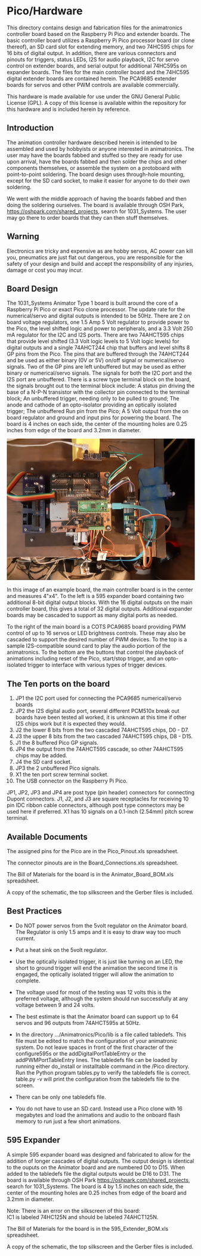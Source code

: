 <!-- john Tue Apr  2 07:11:17 AM PDT 2024 -->
<!-- This software is made available for use under the GNU General Public License (GPL). 
-->
<!-- A copy of this license is available within the repository for this software and is 
-->
<!-- included herein by reference. -->


# Pico/Hardware

This directory contains design and fabrication files for the animatronics controller
board based on the Raspberry Pi Pico and extender boards.  The basic controller board
utilizes a Raspberry Pi Pico processor board (or clone thereof), an SD card slot for
extending memory, and two 74HC595 chips for 16 bits of digital output.  In addition,
there are various connectors and pinouts for triggers, status LEDs, I2S for audio
playback, I2C for servo control on extender boards, and serial output for additional
74HC595s on expander boards.  The files for the main controller board and the 74HC595
digital extender boards are contained herein.  The PCA9685 extender boards for servos
and other PWM controls are available commercially.

This hardware is made available for use under the GNU General Public License (GPL).  A 
copy of this license is available within the repository for this hardware and is included 
herein by reference.


## Introduction

The animation controller hardware described herein is intended to be assembled and used
by hobbyists or anyone interested in animatronics.  The user may have the boards fabbed
and stuffed so they are ready for use upon arrival, have the boards fabbed and then
solder the chips and other components themselves, or assemble the system on a protoboard
with point-to-point soldering.  The board design uses through-hole mounting, except for
the SD card socket, to make it easier for anyone to do their own soldering.

We went with the middle approach of having the boards fabbed and then doing the 
soldering ourselves.  The board is available through OSH Park, https://oshpark.com/shared_projects,
search for 1031_Systems.  The user may go there to order boards that they can then
stuff themselves.

## Warning

Electronics are tricky and expensive as are hobby servos, AC power can 
kill you, pneumatics are just flat out dangerous, you are responsible for the safety of 
your design and build and accept the responsibility of any injuries, damage or cost you 
may incur. 
 
## Board Design

The 1031_Systems Animator Type 1 board is built around the core of a Raspberry Pi Pico or 
exact Pico clone processor. The update rate for the numerical/servo and digital outputs 
is intended to be 50Hz.  There are 2 on board voltage regulators, one 1.5 Amp 5 Volt 
regulator to provide power to the Pico, the level shifted logic and power to peripherals,
and a 3.3 Volt 250 mA regulator for the I2C and I2S ports. There are two 74AHCT595 chips 
that provide level shifted (3.3 Volt logic levels to 5 Volt logic levels) for digital 
outputs and a single 74AHCT244 chip that buffers and level shifts 8 GP pins from the 
Pico. The pins that are buffered through the 74AHCT244 and be used as either binary (0V 
or 5V) on/off signal or numerical/servo signals. Two of the GP pins are left unbuffered 
but may be used as either binary or numerical/servo signals. The signals for both the I2C 
port and the I2S port are unbuffered. There is a screw type terminal block on the board, 
the signals brought out to the terminal block include: A status pin driving the base of a 
N-P-N transistor with the collector pin connected to the terminal block; An unbuffered 
trigger, needing only to be pulled to ground; The anode and cathode of an opto-isolator 
providing an optically isolated trigger; The unbuffered Run pin from the Pico; A 5 Volt 
output from the on board regulator and ground and input pins for powering the board. The 
board is 4 inches on each side, the center of the mounting holes are 0.25 inches from 
edge of the board and 3.2mm in diameter.

![Example Board](images/example2.png)

In this image of an example board, the main controller board is in the center and
measures 4"x4".  To the left is a 595 expander board containing two additional 8-bit
digital output blocks.  With the 16 digital outputs on the main controller board, this
gives a total of 32 digital outputs.  Additional expander boards may be cascaded to
support as many digital ports as needed.

To the right of the main board is a COTS PCA9685 board providing PWM control of up to 16 servos
or LED brightness controls.  These may also be cascaded to support the desired number of
PWM devices.  To the top is a sample I2S-compatible sound card to play
the audio portion of the animatronics.  To the bottom are the buttons that control the
playback of animations including reset of the Pico, start/stop trigger, and an opto-isolated
trigger to interface with various types of trigger devices.

## The Ten ports on the board 

1. JP1 the I2C port used for connecting the PCA9685 numerical/servo boards
2. JP2 the I2S digital audio port, several different PCM510x break out boards have been 
tested all worked, it is unknown at this time if other I2S chips work but it is expected 
they would.
3. J2 the lower 8 bits from the two cascaded 74AHCT595 chips, D0 - D7.
4. J3 the upper 8 bits from the two cascaded 74AHCT595 chips, D8 - D15.
5. J1 the 8 buffered Pico GP signals.
6. JP4 the output from the 74AHCT595 cascade, so other 74AHCT595 chips may be added.
7. J4 the SD card socket.
8. JP3 the 2 unbuffered Pico signals.
9. X1 the ten port screw terminal socket.
10. The USB connector on the Raspberry Pi Pico.

JP1, JP2, JP3 and JP4 are post type (pin header) connectors for connecting Dupont 
connectors.  J1, J2, and J3 are square receptacles for receiving 10 pin IDC ribbon cable connectors, 
although post type connectors may be used here if preferred. 
X1 has 10 signals on a 0.1-inch (2.54mm) pitch screw terminal. 

## Available Documents

The assigned pins for the Pico are in the Pico_Pinout.xls spreadsheet.

The connector pinouts are in the Board_Connections.xls spreadsheet.

The Bill of Materials for the board is in the Animator_Board_BOM.xls spreadsheet.

A copy of the schematic, the top silkscreen and the Gerber files is included.



## Best Practices

- Do NOT power servos from the 5volt regulator on the Animator board. The Regulator is 
only 1.5 amps and it is easy to draw way too much current.

- Put a heat sink on the 5volt regulator.

- Use the optically isolated trigger, it is just like turning on an LED, the short to 
ground trigger will end the animation the second time it is engaged, the optically 
isolated trigger will allow the animation to complete.
 
- The voltage used for most of the testing was 12 volts this is the preferred voltage, 
although the system should run successfully at any voltage between 9 and 24 volts.

- The best estimate is that the Animator board can support up to 64 servos and 96 outputs 
from 74AHCT595s at 50Hz. 

- In the directory .../Animatronics/Pico/lib is a file called tabledefs. This file must be 
edited to match the configuration of your animatronic system. Do not leave spaces in 
front of the first character of the configure595s or the addDigitalPortTableEntry or the 
addPWMPortTableEntry lines.  The tabledefs file can be loaded by running either
do_install or installtable command in the /Pico  directory.  Run the Python program 
tables.py to verify the tabledefs file is correct. table.py -v will print the 
configuration from the tabledefs file to the screen.

- There can be only one tabledefs file.

- You do not have to use an SD card.  Instead use a Pico clone with 16 megabytes and load
the animations and audio to the onboard flash memory to run just a few short animations.

## 595 Expander

A simple 595 expander board was designed and fabricated to allow for the addition of 
longer cascades of digital outputs. The output design is identical to the ouputs on the 
Animator board and are numbered D0 to D15.  When added to the tabledefs file the digital 
outputs would be D16 to D31. The board is available through OSH Park 
https://oshpark.com/shared_projects, search for 1031_Systems. The board is 4 by 1.5 
inches on each side, the center of the mounting holes are 0.25 inches from edge of the 
board and 3.2mm in diameter.

Note: There is an error on the silkscreen of this board:  
IC1 is labeled 74HC125N and should be labeled 74AHCT125N.

The Bill of Materials for the board is in the 595_Extender_BOM.xls spreadsheet.

A copy of the schematic, the top silkscreen and the Gerber files is included.

